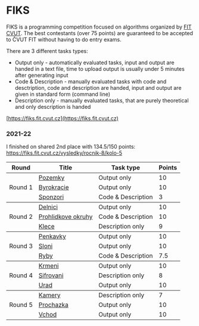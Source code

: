 # FIKS
FIKS is a programming competition focused on algorithms organized by [FIT CVUT](https://fit.cvut.cz). The best contestants (over 75 points) are guaranteed to be accepted to ČVUT FIT without having to do entry exams.

There are 3 different tasks types:
 - Output only - automatically evaluated tasks, input and output are handed in a text file, time to upload output is usually under 5 minutes after generating input
 - Code & Description - manually evaluated tasks with code and desctription, code and description are handed, input and output are given in standard form (command line)
 - Description only - manually evaluated tasks, that are purely theoretical and only description is handed

[https://fiks.fit.cvut.cz](https://fiks.fit.cvut.cz)

### 2021-22
I finished on shared 2nd place with 134.5/150 points: https://fiks.fit.cvut.cz/vysledky/rocnik-8/kolo-5



<table>
    <thead>
        <tr>
            <th>Round</th>
            <th>Title</th>
            <th>Task type</th>
            <th>Points</th>
        </tr>
    </thead>
    <tbody>
        <tr>
            <td rowspan=3>Round 1</td>
            <td> <a href=https://github.com/themm1/FIKS/tree/master/2021-22/1pozemky>Pozemky</td>
            <td>Output only</td>
            <td>10</td>
        </tr>
        <tr>
            <td> <a href=https://github.com/themm1/FIKS/tree/master/2021-22/1byrokracie>Byrokracie</td>
            <td>Output only</td>
            <td>10</td>
        </tr>
        <tr>
            <td> <a href=https://github.com/themm1/FIKS/tree/master/2021-22/1sponzori>Sponzori</td>
            <td>Code & Description</td>
            <td>3</td>
        </tr>
    </tbody>
    <tbody>
        <tr>
            <td rowspan=3>Round 2</td>
            <td> <a href=https://github.com/themm1/FIKS/tree/master/2021-22/2delnici>Delnici</td>
            <td>Output only</td>
            <td>10</td>
        </tr>
        <tr>
            <td> <a href=https://github.com/themm1/FIKS/tree/master/2021-22/2prohlidkove_okruhy>Prohlidkove okruhy</td>
            <td>Code & Description</td>
            <td>10</td>
        </tr>
        <tr>
            <td> <a href=https://github.com/themm1/FIKS/tree/master/2021-22/2klece>Klece</td>
            <td>Description only</td>
            <td>9</td>
        </tr>
    </tbody>
    <tbody>
        <tr>
            <td rowspan=3>Round 3</td>
            <td> <a href=https://github.com/themm1/FIKS/tree/master/2021-22/3penkavky>Penkavky</td>
            <td>Output only</td>
            <td>10</td>
        </tr>
        <tr>
            <td> <a href=https://github.com/themm1/FIKS/tree/master/2021-22/3sloni>Sloni</td>
            <td>Output only</td>
            <td>10</td>
        </tr>
        <tr>
            <td> <a href=https://github.com/themm1/FIKS/tree/master/2021-22/3ryby>Ryby</td>
            <td>Code & Description</td>
            <td>7.5</td>
        </tr>
    </tbody>
    <tbody>
        <tr>
            <td rowspan=3>Round 4</td>
            <td> <a href=https://github.com/themm1/FIKS/tree/master/2021-22/4krmeni>Krmeni</td>
            <td>Output only</td>
            <td>10</td>
        </tr>
        <tr>
            <td> <a href=https://github.com/themm1/FIKS/tree/master/2021-22/4sifrovani>Sifrovani</td>
            <td>Description only</td>
            <td>8</td>
        </tr>
        <tr>
            <td> <a href=https://github.com/themm1/FIKS/tree/master/2021-22/4urad>Urad</td>
            <td>Output only</td>
            <td>10</td>
        </tr>
    </tbody>
    <tbody>
        <tr>
            <td rowspan=3>Round 5</td>
            <td> <a href=https://github.com/themm1/FIKS/tree/master/2021-22/5kamery>Kamery</td>
            <td>Description only</td>
            <td>7</td>
        </tr>
        <tr>
            <td> <a href=https://github.com/themm1/FIKS/tree/master/2021-22/5prochazka>Prochazka</td>
            <td>Output only</td>
            <td>10</td>
        </tr>
        <tr>
            <td> <a href=https://github.com/themm1/FIKS/tree/master/2021-22/5vchod>Vchod</td>
            <td>Output only</td>
            <td>10</td>
        </tr>
    </tbody>
</table>
